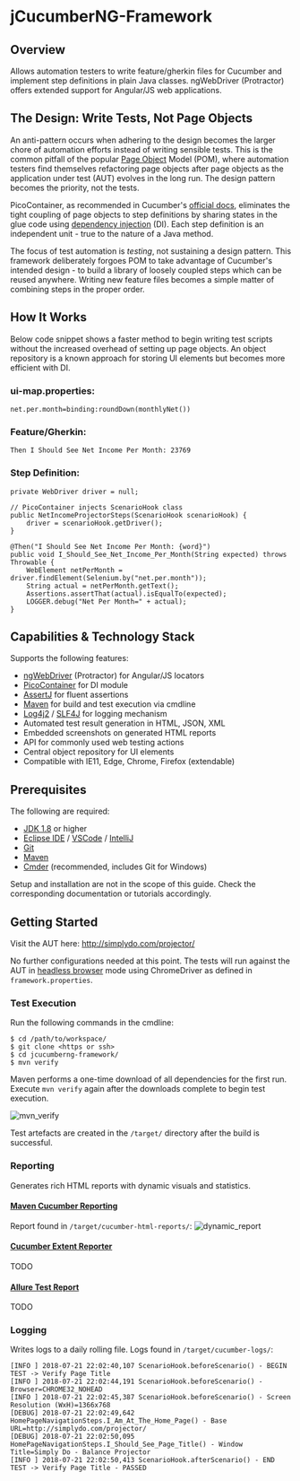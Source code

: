 # jCucumberNG-Framework

## Overview
Allows automation testers to write feature/gherkin files for Cucumber and implement step definitions in plain Java classes. ngWebDriver (Protractor) offers extended support for Angular/JS web applications.

## The Design: Write Tests, Not Page Objects
An anti-pattern occurs when adhering to the design becomes the larger chore of automation efforts instead of writing sensible tests. This is the common pitfall of the popular [Page Object](https://github.com/SeleniumHQ/selenium/wiki/PageObjects) Model (POM), where automation testers find themselves refactoring page objects after page objects as the application under test (AUT) evolves in the long run. The design pattern becomes the priority, not the tests.

PicoContainer, as recommended in Cucumber's [official docs](https://docs.cucumber.io/cucumber/state/#dependency-injection), eliminates the tight coupling of page objects to step definitions by sharing states in the glue code using [dependency injection](http://picocontainer.com/injection.html) (DI). Each step definition is an independent unit - true to the nature of a Java method.

The focus of test automation is _testing_, not sustaining a design pattern. This framework deliberately forgoes POM to take advantage of Cucumber's intended design - to build a library of loosely coupled steps which can be reused anywhere. Writing new feature files becomes a simple matter of combining steps in the proper order.

## How It Works
Below code snippet shows a faster method to begin writing test scripts without the increased overhead of setting up page objects. An object repository is a known approach for storing UI elements but becomes more efficient with DI.

### ui-map.properties:
~~~
net.per.month=binding:roundDown(monthlyNet())
~~~

### Feature/Gherkin:
~~~
Then I Should See Net Income Per Month: 23769
~~~

### Step Definition:
~~~
private WebDriver driver = null;

// PicoContainer injects ScenarioHook class
public NetIncomeProjectorSteps(ScenarioHook scenarioHook) {
    driver = scenarioHook.getDriver();
}

@Then("I Should See Net Income Per Month: {word}")
public void I_Should_See_Net_Income_Per_Month(String expected) throws Throwable {
    WebElement netPerMonth = driver.findElement(Selenium.by("net.per.month"));
    String actual = netPerMonth.getText();
    Assertions.assertThat(actual).isEqualTo(expected);
    LOGGER.debug("Net Per Month=" + actual);
}
~~~

## Capabilities & Technology Stack
Supports the following features:
- [ngWebDriver](https://github.com/paul-hammant/ngWebDriver) (Protractor) for Angular/JS locators
- [PicoContainer](http://picocontainer.com/) for DI module
- [AssertJ](http://joel-costigliola.github.io/assertj/) for fluent assertions
- [Maven](https://maven.apache.org/) for build and test execution via cmdline
- [Log4j2](https://logging.apache.org/log4j/2.x/) / [SLF4J](https://www.slf4j.org/) for logging mechanism
- Automated test result generation in HTML, JSON, XML
- Embedded screenshots on generated HTML reports
- API for commonly used web testing actions
- Central object repository for UI elements
- Compatible with IE11, Edge, Chrome, Firefox (extendable)

## Prerequisites
The following are required:
- [JDK 1.8](http://www.oracle.com/technetwork/java/javase/downloads/jdk8-downloads-2133151.html) or higher
- [Eclipse IDE](http://www.eclipse.org/downloads/eclipse-packages/) / [VSCode](https://code.visualstudio.com/download) / [IntelliJ](https://www.jetbrains.com/idea/download/#section=windows)
- [Git](https://git-scm.com/downloads)
- [Maven](https://maven.apache.org/download.cgi)
- [Cmder](http://cmder.net/) (recommended, includes Git for Windows)

Setup and installation are not in the scope of this guide. Check the corresponding documentation or tutorials accordingly.

## Getting Started
Visit the AUT here: http://simplydo.com/projector/

No further configurations needed at this point. The tests will run against the AUT in [headless browser](https://en.wikipedia.org/wiki/Headless_browser) mode using ChromeDriver as defined in `framework.properties`.

### Test Execution

Run the following commands in the cmdline:
~~~
$ cd /path/to/workspace/
$ git clone <https or ssh>
$ cd jcucumberng-framework/
$ mvn verify
~~~

Maven performs a one-time download of all dependencies for the first run. Execute `mvn verify` again after the downloads complete to begin test execution.

![mvn_verify](https://user-images.githubusercontent.com/28589393/43071460-79da3de6-8ea5-11e8-9935-a6afc02d62d8.gif)

Test artefacts are created in the `/target/` directory after the build is successful.

### Reporting
Generates rich HTML reports with dynamic visuals and statistics.

#### [Maven Cucumber Reporting](https://github.com/damianszczepanik/maven-cucumber-reporting)
Report found in `/target/cucumber-html-reports/`:
![dynamic_report](https://user-images.githubusercontent.com/28589393/43090686-acbd9c00-8eda-11e8-9c08-d74c1a86e03b.gif)

#### [Cucumber Extent Reporter](https://github.com/email2vimalraj/CucumberExtentReporter)
TODO

#### [Allure Test Report](https://github.com/allure-framework)
TODO

### Logging
Writes logs to a daily rolling file. Logs found in `/target/cucumber-logs/`:
~~~
[INFO ] 2018-07-21 22:02:40,107 ScenarioHook.beforeScenario() - BEGIN TEST -> Verify Page Title
[INFO ] 2018-07-21 22:02:44,191 ScenarioHook.beforeScenario() - Browser=CHROME32_NOHEAD
[INFO ] 2018-07-21 22:02:45,387 ScenarioHook.beforeScenario() - Screen Resolution (WxH)=1366x768
[DEBUG] 2018-07-21 22:02:49,642 HomePageNavigationSteps.I_Am_At_The_Home_Page() - Base URL=http://simplydo.com/projector/
[DEBUG] 2018-07-21 22:02:50,095 HomePageNavigationSteps.I_Should_See_Page_Title() - Window Title=Simply Do - Balance Projector
[INFO ] 2018-07-21 22:02:50,413 ScenarioHook.afterScenario() - END TEST -> Verify Page Title - PASSED
~~~